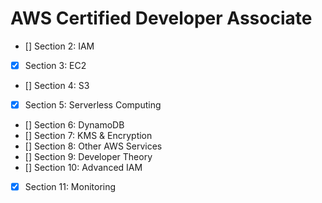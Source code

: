 # AWS Certified Developer Associate 

* [] Section 2: IAM 
* [x] Section 3: EC2
* [] Section 4: S3
* [x] Section 5: Serverless Computing 
* [] Section 6: DynamoDB
* [] Section 7: KMS & Encryption 
* [] Section 8: Other AWS Services
* [] Section 9: Developer Theory
* [] Section 10: Advanced IAM 
* [x] Section 11: Monitoring 


